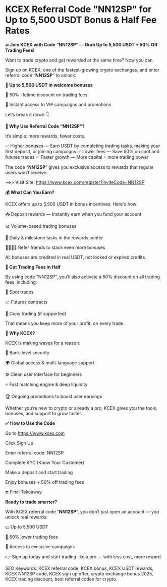 # KCEX Referral Code "NN12SP" for Up to 5,500 USDT Bonus & Half Fee Rates

**💥 Join KCEX with Code “NN12SP” — Grab Up to 5,500 USDT + 50% Off Trading Fees!**

Want to trade crypto and get rewarded at the same time? Now you can.

Sign up on KCEX, one of the fastest-growing crypto exchanges, and enter referral code “**NN12SP**” to unlock:

**🎁 Up to 5,500 USDT in welcome bonuses**

💸 50% lifetime discount on trading fees

🚀 Instant access to VIP campaigns and promotions

Let’s break it down 👇

**🎯 Why Use Referral Code “NN12SP”?**

It’s simple: more rewards, fewer costs.

✅ Higher bonuses — Earn USDT by completing trading tasks, making your first deposit, or joining campaigns
✅ Lower fees — Save 50% on spot and futures trades
✅ Faster growth — More capital = more trading power

The code “**NN12SP**” gives you exclusive access to rewards that regular users won’t receive.

==>> Visit Site: https://www.kcex.com/register?inviteCode=NN12SP

**💰 What Can You Earn?**

KCEX offers up to 5,500 USDT in bonus incentives. Here's how:

📥 Deposit rewards — Instantly earn when you fund your account

📊 Volume-based trading bonuses

🎯 Daily & milestone tasks in the rewards center

👨‍👩‍👧‍👦 Refer friends to stack even more bonuses

All bonuses are credited in real USDT, not locked or expired credits.

**💸 Cut Trading Fees in Half**

By using code "NN12SP", you’ll also activate a 50% discount on all trading fees, including:

🔄 Spot trades

📈 Futures contracts

🧠 Copy trading (if supported)

That means you keep more of your profit, on every trade.

**🚀 Why KCEX?**

KCEX is making waves for a reason:

🔐 Bank-level security

🌍 Global access & multi-language support

⚙️ Clean user interface for beginners

⚡ Fast matching engine & deep liquidity

🏆 Ongoing promotions to boost user earnings

Whether you’re new to crypto or already a pro, KCEX gives you the tools, bonuses, and support to grow faster.

**✅ How to Use the Code**

Go to https://www.kcex.com

Click Sign Up

Enter referral code: NN12SP

Complete KYC (Know Your Customer)

Make a deposit and start trading

Enjoy bonuses + 50% off trading fees

🔚 Final Takeaway

**Ready to trade smarter?**

With KCEX referral code “**NN12SP**”, you don’t just open an account — you unlock real rewards:

💵 Up to 5,500 USDT

💸 50% lower trading fees

🎯 Access to exclusive campaigns

👉 Sign up today and start trading like a pro — with less cost, more reward.

SEO Keywords: KCEX referral code, KCEX bonus, KCEX USDT rewards, KCEX NN12SP code, KCEX sign up offer, crypto exchange bonus 2025, KCEX trading discount, best referral codes for crypto.
